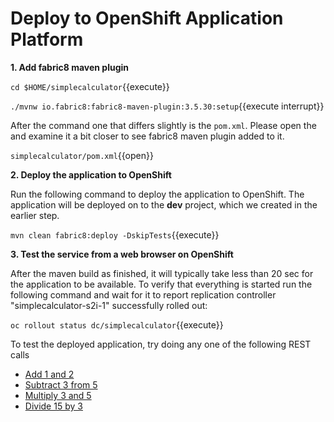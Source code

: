 # Deploy to OpenShift Application Platform

**1. Add fabric8 maven plugin**

``cd $HOME/simplecalculator``{{execute}}

``./mvnw io.fabric8:fabric8-maven-plugin:3.5.30:setup``{{execute interrupt}}

After the command one that differs slightly is the `pom.xml`. Please open the and examine it a bit closer to see fabric8 maven plugin added to it.

``simplecalculator/pom.xml``{{open}}

**2. Deploy the application to OpenShift**

Run the following command to deploy the application to OpenShift.  The application will be deployed on to the **dev** project, which we created in the earlier step.

``mvn clean fabric8:deploy -DskipTests``{{execute}}

**3. Test the service from a web browser on OpenShift**

After the maven build as finished, it will typically take less than 20 sec for the application to be available. To verify that everything is started run the following command and wait for it to report replication controller "simplecalculator-s2i-1" successfully rolled out:

``oc rollout status dc/simplecalculator``{{execute}}

To test the deployed application, try doing any one of the following REST calls

* [Add 1 and 2 ](http://simplecalculator-dev.[[HOST_SUBDOMAIN]]-8080-[[KATACODA_HOST]].environments.katacoda.com/add/1/2)
* [Subtract 3 from 5  ](http://simplecalculator-dev.[[HOST_SUBDOMAIN]]-8080-[[KATACODA_HOST]].environments.katacoda.com/sub/5/3)
* [Multiply 3 and 5 ](http://simplecalculator-dev.[[HOST_SUBDOMAIN]]-8080-[[KATACODA_HOST]].environments.katacoda.com/mul/3/5)
* [Divide 15 by 3 ](http://simplecalculator-dev.[[HOST_SUBDOMAIN]]-8080-[[KATACODA_HOST]].environments.katacoda.com/div/3/5)
